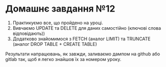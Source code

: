 # Домашнє завдання №12

1. Практикуємо все, що пройдено на уроці.
2. Вивчаємо UPDATE та DELETE для даних самостійно (ключові слова відповідають))
3. Додатково знайомимося з FETCH (аналог LIMIT) та TRUNCATE (аналог DROP TABLE + CREATE TABLE)

Результати напрацювань, як завжди, заливаємо дампом на github або gitlab так, щоб я легко знайшов їх за номером уроку.
